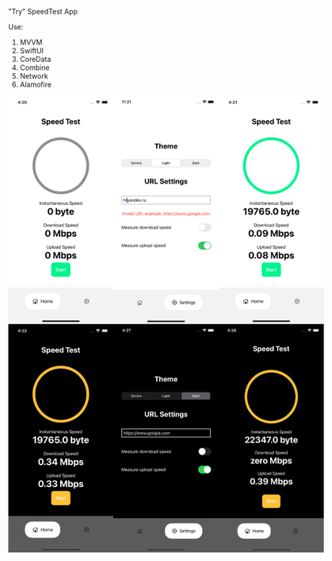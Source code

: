 "Try" SpeedTest App

Use:
1. MVVM
2. SwiftUI
3. CoreData
4. Combine
5. Network
6. Alamofire

<div style="display: flex;">
    <img src="screenImage/1screen.png" width="220" height="460">
    <img src="screenImage/2screen.png" width="220" height="460">
    <img src="screenImage/3screen.png" width="220" height="460">
</div>

<div style="display: flex;">
    <img src="screenImage/4screen.png" width="220" height="460">
    <img src="screenImage/5screen.png" width="220" height="460">
    <img src="screenImage/6screen.png" width="220" height="460">
</div>
